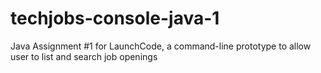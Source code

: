 # techjobs-console-java-1
Java Assignment #1 for LaunchCode, a command-line prototype to allow user to list and search job openings
